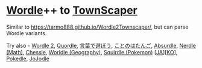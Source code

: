 # [Wordle](https://www.nytimes.com/games/wordle/index.html)++ to [TownScaper](https://www.townscapergame.com/)

Similar to <https://tarmo888.github.io/Wordle2Townscaper/>, but can parse Wordle variants.

Try also - [Wordle 2](https://www.wordle2.in/), [Quordle](https://www.quordle.com/), [言葉で遊ぼう](https://taximanli.github.io/kotobade-asobou/), [ことのはたんご](https://plum-chloride.jp/kotonoha-tango/index.html), [Absurdle](https://qntm.org/files/wordle/index.html), [Nerdle (Math)](https://nerdlegame.com/), [Chessle](https://jackli.gg/chessle/), [Worldle (Geography)](https://worldle.teuteuf.fr/), [Squirdle (Pokemon)](https://squirdle.polv.cc) [[JA](https://ja-squirdle.vercel.app)][[KO](https://ko-squirdle.vercel.app)], [Pokedle](https://pokedle.vercel.app/), [JoJodle](https://jojo-news.com/fun/jojodle/)
